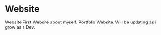 # Website
Website
First Website about myself. Portfolio Website.
Will be updating as i grow as a Dev.
